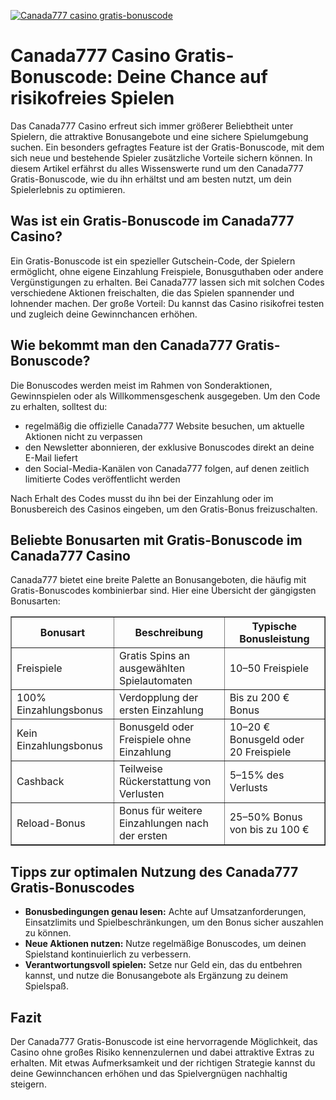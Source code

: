 [![Canada777 casino gratis-bonuscode](https://123-caf.pages.dev/gitsignup.png)](https://vrmoo.ru/Bt82HjjY)

<h1>Canada777 Casino Gratis-Bonuscode: Deine Chance auf risikofreies Spielen</h1>  <p>Das Canada777 Casino erfreut sich immer größerer Beliebtheit unter Spielern, die attraktive Bonusangebote und eine sichere Spielumgebung suchen. Ein besonders gefragtes Feature ist der Gratis-Bonuscode, mit dem sich neue und bestehende Spieler zusätzliche Vorteile sichern können. In diesem Artikel erfährst du alles Wissenswerte rund um den Canada777 Gratis-Bonuscode, wie du ihn erhältst und am besten nutzt, um dein Spielerlebnis zu optimieren.</p>  <h2>Was ist ein Gratis-Bonuscode im Canada777 Casino?</h2>  <p>Ein Gratis-Bonuscode ist ein spezieller Gutschein-Code, der Spielern ermöglicht, ohne eigene Einzahlung Freispiele, Bonusguthaben oder andere Vergünstigungen zu erhalten. Bei Canada777 lassen sich mit solchen Codes verschiedene Aktionen freischalten, die das Spielen spannender und lohnender machen. Der große Vorteil: Du kannst das Casino risikofrei testen und zugleich deine Gewinnchancen erhöhen.</p>  <h2>Wie bekommt man den Canada777 Gratis-Bonuscode?</h2>  <p>Die Bonuscodes werden meist im Rahmen von Sonderaktionen, Gewinnspielen oder als Willkommensgeschenk ausgegeben. Um den Code zu erhalten, solltest du:</p>  <ul>   <li>regelmäßig die offizielle Canada777 Website besuchen, um aktuelle Aktionen nicht zu verpassen</li>   <li>den Newsletter abonnieren, der exklusive Bonuscodes direkt an deine E-Mail liefert</li>   <li>den Social-Media-Kanälen von Canada777 folgen, auf denen zeitlich limitierte Codes veröffentlicht werden</li> </ul>  <p>Nach Erhalt des Codes musst du ihn bei der Einzahlung oder im Bonusbereich des Casinos eingeben, um den Gratis-Bonus freizuschalten.</p>  <h2>Beliebte Bonusarten mit Gratis-Bonuscode im Canada777 Casino</h2>  <p>Canada777 bietet eine breite Palette an Bonusangeboten, die häufig mit Gratis-Bonuscodes kombinierbar sind. Hier eine Übersicht der gängigsten Bonusarten:</p>  <table border="1" cellpadding="8" cellspacing="0">   <thead>     <tr>       <th>Bonusart</th>       <th>Beschreibung</th>       <th>Typische Bonusleistung</th>     </tr>   </thead>   <tbody>     <tr>       <td>Freispiele</td>       <td>Gratis Spins an ausgewählten Spielautomaten</td>       <td>10–50 Freispiele</td>     </tr>     <tr>       <td>100% Einzahlungsbonus</td>       <td>Verdopplung der ersten Einzahlung</td>       <td>Bis zu 200 € Bonus</td>     </tr>     <tr>       <td>Kein Einzahlungsbonus</td>       <td>Bonusgeld oder Freispiele ohne Einzahlung</td>       <td>10–20 € Bonusgeld oder 20 Freispiele</td>     </tr>     <tr>       <td>Cashback</td>       <td>Teilweise Rückerstattung von Verlusten</td>       <td>5–15% des Verlusts</td>     </tr>     <tr>       <td>Reload-Bonus</td>       <td>Bonus für weitere Einzahlungen nach der ersten</td>       <td>25–50% Bonus von bis zu 100 €</td>     </tr>   </tbody> </table>  <h2>Tipps zur optimalen Nutzung des Canada777 Gratis-Bonuscodes</h2>  <ul>   <li><strong>Bonusbedingungen genau lesen:</strong> Achte auf Umsatzanforderungen, Einsatzlimits und Spielbeschränkungen, um den Bonus sicher auszahlen zu können.</li>   <li><strong>Neue Aktionen nutzen:</strong> Nutze regelmäßige Bonuscodes, um deinen Spielstand kontinuierlich zu verbessern.</li>   <li><strong>Verantwortungsvoll spielen:</strong> Setze nur Geld ein, das du entbehren kannst, und nutze die Bonusangebote als Ergänzung zu deinem Spielspaß.</li> </ul>  <h2>Fazit</h2>  <p>Der Canada777 Gratis-Bonuscode ist eine hervorragende Möglichkeit, das Casino ohne großes Risiko kennenzulernen und dabei attraktive Extras zu erhalten. Mit etwas Aufmerksamkeit und der richtigen Strategie kannst du deine Gewinnchancen erhöhen und das Spielvergnügen nachhaltig steigern.</p>